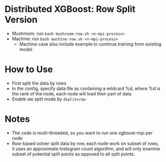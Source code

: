 Distributed XGBoost: Row Split Version
====
* Mushroom: run ```bash mushroom-row.sh <n-mpi-process>```
* Machine: run ```bash machine-row.sh <n-mpi-process>```
  - Machine case also include example to continue training from existing model

How to Use
====
* First split the data by rows
* In the config, specify data file as containing a wildcard %d, where %d is the rank of the node, each node will load their part of data
* Enable ow split mode by ```dsplit=row```

Notes
====
* The code is multi-threaded, so you want to run one xgboost-mpi per node
* Row-based solver split data by row, each node work on subset of rows, it uses an approximate histogram count algorithm,
  and will only examine subset of potential split points as opposed to all split points.

